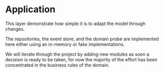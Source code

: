 # Application

This layer demonstrate how simple it is to adapt the model through changes.

The repositories, the event store, and the domain probe are implemented here either using
an in-memory or fake implementations.

We will iterate through the project by adding new modules as soon a decision is ready to be taken,
for now the majority of the effort has been concentrated in the business rules of the domain.
